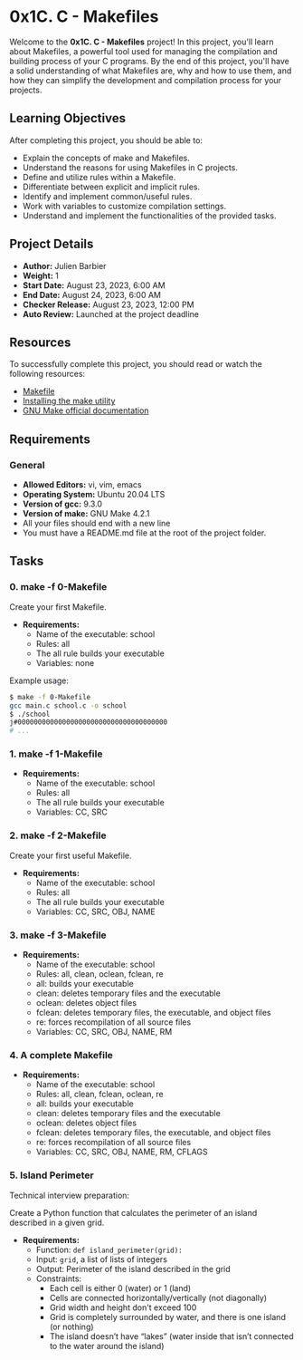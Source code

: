 # 0x1C. C - Makefiles

Welcome to the **0x1C. C - Makefiles** project! In this project, you'll learn about Makefiles, a powerful tool used for managing the compilation and building process of your C programs. By the end of this project, you'll have a solid understanding of what Makefiles are, why and how to use them, and how they can simplify the development and compilation process for your projects.

## Learning Objectives

After completing this project, you should be able to:

- Explain the concepts of make and Makefiles.
- Understand the reasons for using Makefiles in C projects.
- Define and utilize rules within a Makefile.
- Differentiate between explicit and implicit rules.
- Identify and implement common/useful rules.
- Work with variables to customize compilation settings.
- Understand and implement the functionalities of the provided tasks.

## Project Details

- **Author:** Julien Barbier
- **Weight:** 1
- **Start Date:** August 23, 2023, 6:00 AM
- **End Date:** August 24, 2023, 6:00 AM
- **Checker Release:** August 23, 2023, 12:00 PM
- **Auto Review:** Launched at the project deadline

## Resources

To successfully complete this project, you should read or watch the following resources:

- [Makefile](https://en.wikipedia.org/wiki/Makefile)
- [Installing the make utility](https://www.gnu.org/software/make/)
- [GNU Make official documentation](https://www.gnu.org/software/make/manual/make.html)

## Requirements

### General

- **Allowed Editors:** vi, vim, emacs
- **Operating System:** Ubuntu 20.04 LTS
- **Version of gcc:** 9.3.0
- **Version of make:** GNU Make 4.2.1
- All your files should end with a new line
- You must have a README.md file at the root of the project folder.

## Tasks

### 0. make -f 0-Makefile

Create your first Makefile.

- **Requirements:**
  - Name of the executable: school
  - Rules: all
  - The all rule builds your executable
  - Variables: none

Example usage:

```bash
$ make -f 0-Makefile
gcc main.c school.c -o school
$ ./school
j#0000000000000000000000000000000000000
# ...
```

### 1. make -f 1-Makefile

- **Requirements:**
  - Name of the executable: school
  - Rules: all
  - The all rule builds your executable
  - Variables: CC, SRC

### 2. make -f 2-Makefile

Create your first useful Makefile.

- **Requirements:**
  - Name of the executable: school
  - Rules: all
  - The all rule builds your executable
  - Variables: CC, SRC, OBJ, NAME

### 3. make -f 3-Makefile

- **Requirements:**
  - Name of the executable: school
  - Rules: all, clean, oclean, fclean, re
  - all: builds your executable
  - clean: deletes temporary files and the executable
  - oclean: deletes object files
  - fclean: deletes temporary files, the executable, and object files
  - re: forces recompilation of all source files
  - Variables: CC, SRC, OBJ, NAME, RM

### 4. A complete Makefile

- **Requirements:**
  - Name of the executable: school
  - Rules: all, clean, fclean, oclean, re
  - all: builds your executable
  - clean: deletes temporary files and the executable
  - oclean: deletes object files
  - fclean: deletes temporary files, the executable, and object files
  - re: forces recompilation of all source files
  - Variables: CC, SRC, OBJ, NAME, RM, CFLAGS

### 5. Island Perimeter

Technical interview preparation:

Create a Python function that calculates the perimeter of an island described in a given grid.

- **Requirements:**
  - Function: `def island_perimeter(grid):`
  - Input: `grid`, a list of lists of integers
  - Output: Perimeter of the island described in the grid
  - Constraints: 
    - Each cell is either 0 (water) or 1 (land)
    - Cells are connected horizontally/vertically (not diagonally)
    - Grid width and height don't exceed 100
    - Grid is completely surrounded by water, and there is one island (or nothing)
    - The island doesn’t have “lakes” (water inside that isn’t connected to the water around the island)
